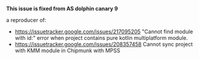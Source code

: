 **This issue is fixed from AS dolphin canary 9**

a reproducer of:

* https://issuetracker.google.com/issues/217095205 "Cannot find module with id:" error when project contains pure kotlin multiplatform module.
* https://issuetracker.google.com/issues/208357458 Cannot sync project with KMM module in Chipmunk with MPSS
